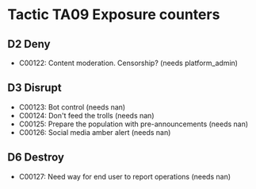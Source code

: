 # Tactic TA09 Exposure counters


## D2 Deny
* C00122: Content moderation. Censorship? (needs platform_admin)

## D3 Disrupt
* C00123: Bot control (needs nan)
* C00124: Don't feed the trolls (needs nan)
* C00125: Prepare the population with pre-announcements (needs nan)
* C00126: Social media amber alert (needs nan)

## D6 Destroy
* C00127: Need way for end user to report operations (needs nan)
